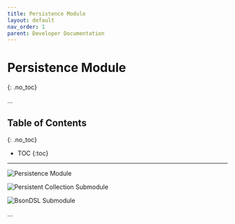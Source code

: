 ```yaml
---
title: Persistence Module
layout: default
nav_order: 1
parent: Developer Documentation
---
```


# Persistence Module
{: .no_toc}

...

## Table of Contents
{: .no_toc}

- TOC
{:toc}

---

![Persistence Module](/hexarc/resources/images/persistent-module.png)

![Persistent Collection Submodule](/hexarc/resources/images/persistent-module-persistent-collection.png)

![BsonDSL Submodule](/hexarc/resources/images/persistent-module-bson-dsl.png)

...
